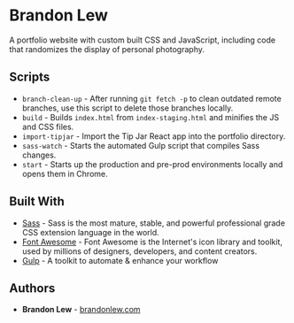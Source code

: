 # Brandon Lew

A portfolio website with custom built CSS and JavaScript, including code that randomizes the display of personal photography.

## Scripts

- `branch-clean-up` - After running `git fetch -p` to clean outdated remote branches, use this script to delete those branches locally.
- `build` - Builds `index.html` from `index-staging.html` and minifies the JS and CSS files.
- `import-tipjar` - Import the Tip Jar React app into the portfolio directory.
- `sass-watch` - Starts the automated Gulp script that compiles Sass changes.
- `start` - Starts up the production and pre-prod environments locally and opens them in Chrome.

## Built With

- [Sass](https://sass-lang.com) - Sass is the most mature, stable, and powerful professional grade CSS extension language in the world.
- [Font Awesome](https://fontawesome.com) - Font Awesome is the Internet's icon library and toolkit, used by millions of designers, developers, and content creators.
- [Gulp](https://gulpjs.com) - A toolkit to automate & enhance your workflow

## Authors

- **Brandon Lew** - [brandonlew.com](http://www.brandonlew.com)
